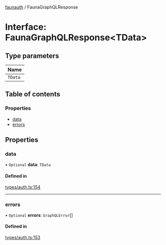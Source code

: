 [faunauth](../index.md) / FaunaGraphQLResponse

# Interface: FaunaGraphQLResponse<TData\>

## Type parameters

| Name |
| :------ |
| `TData` |

## Table of contents

### Properties

- [data](FaunaGraphQLResponse.md#data)
- [errors](FaunaGraphQLResponse.md#errors)

## Properties

### data

• `Optional` **data**: `TData`

#### Defined in

[types/auth.ts:154](https://github.com/alexnitta/faunauth/blob/f54dc52/src/types/auth.ts#L154)

___

### errors

• `Optional` **errors**: `GraphQLError`[]

#### Defined in

[types/auth.ts:153](https://github.com/alexnitta/faunauth/blob/f54dc52/src/types/auth.ts#L153)
